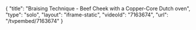 {
    "title": "Braising Technique - Beef Cheek with a Copper-Core Dutch oven",
    "type": "solo",
    "layout": "iframe-static",
    "videoId": "7163674",
    "url": "\/tvpembed\/7163674"
}